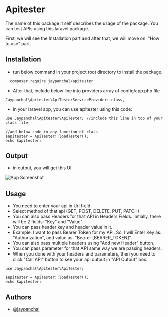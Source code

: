 # Apitester
The name of this package it self describes the usage of the package. You can test APIs using this laravel package.

First, we will see the Installation part and after that, we will move on: "How to use" part.

## Installation

- run below command in your project root directory to install the package.

```bash
  composer require jaypanchal/apitester
```

- After that, include below line into providers array of config/app.php file 

```
Jaypanchal\Apitester\ApiTesterServiceProvider::class,
```  
- in your laravel app, you can use apitester using this code:

```laravel
use Jaypanchal\Apitester\ApiTester; //include this line in top of your class file.

//add below code in any function of class.
$apitester = ApiTester::loadTester();
echo $apitester;

```



## Output
- in output, you will get this UI:

![App Screenshot](https://i.imgur.com/CKYHwSd.png)

## Usage
- You need to enter your api in Url field.
- Select method of that api (GET, POST, DELETE, PUT, PATCH)
- You can also pass Headers for that API in Headers Fields. Initially, there will be 2 fields: "Key" and "Value".
- You can pass header key and header value in it.
- Example: I want to pass Bearer Token for my API. So, I will Enter Key as: "Authorization", and value as: "Bearer [BEARER_TOKEN]".
- You can also pass multiple headers using "Add new Header" button.
- You can pass parameter for that API same way we are passing headers.
- When you done with your headers and parameters, then you need to click "Call API" button to see your api output in "API Output" box.

```laravel
use Jaypanchal\Apitester\ApiTester;

$apitester = ApiTester::loadTester();
echo $apitester;

```


## Authors

- [@jaypanchal](https://www.linkedin.com/in/jay-panchal-51324a165)